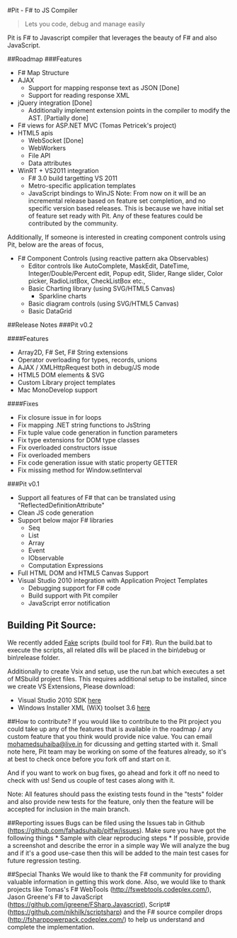 #Pit - F# to JS Compiler
>Lets you code, debug and manage easily

Pit is F# to Javascript compiler that leverages the beauty of F# and also JavaScript.

##Roadmap
###Features
* F# Map Structure
* AJAX
    * Support for mapping response text as JSON [Done]
    * Support for reading response XML
* jQuery integration [Done]
    * Additionally implement extension points in the compiler to modify the AST. [Partially done]
* F# views for ASP.NET MVC (Tomas Petricek's project)
* HTML5 apis
	* WebSocket [Done]
    * WebWorkers
    * File API
    * Data attributes
* WinRT + VS2011 integration
    * F# 3.0 build targetting VS 2011
    * Metro-specific application templates
    * JavaScript bindings to WinJS
Note: From now on it will be an incremental release based on feature set completion, and no specific version based releases. This is because we have initial set of feature set ready with Pit. Any of these features could be contributed by the community.

Additionally, If someone is interested in creating component controls using Pit, below are the areas of focus,

* F# Component Controls (using reactive pattern aka Observables)
    * Editor controls like AutoComplete, MaskEdit, DateTime, Integer/Double/Percent edit, Popup edit, Slider, Range slider, Color picker, RadioListBox, CheckListBox etc.,
    * Basic Charting library (using SVG/HTML5 Canvas)
        * Sparkline charts
    * Basic diagram controls (using SVG/HTML5 Canvas) 
    * Basic DataGrid

##Release Notes
###Pit v0.2

####Features
* Array2D, F# Set, F# String extensions
* Operator overloading for types, records, unions
* AJAX / XMLHttpRequest both in debug/JS mode
* HTML5 DOM elements & SVG
* Custom Library project templates
* Mac MonoDevelop support

####Fixes
* Fix closure issue in for loops
* Fix mapping .NET string functions to JsString
* Fix tuple value code generation in function parameters
* Fix type extensions for DOM type classes
* Fix overloaded constructors issue
* Fix overloaded members
* Fix code generation issue with static property GETTER
* Fix missing method for Window.setInterval

###Pit v0.1

* Support all features of F# that can be translated using "ReflectedDefinitionAttribute"
* Clean JS code generation
* Support below major F# libraries
  * Seq
  * List
  * Array
  * Event
  * IObservable
  * Computation Expressions
* Full HTML DOM and HTML5 Canvas Support
* Visual Studio 2010 integration with Application Project Templates
  * Debugging support for F# code
  * Build support with Pit compiler
  * JavaScript error notification

## Building Pit Source:
We recently added [Fake](https://github.com/forki/FAKE "Fake") scripts (build tool for F#). Run the build.bat to execute the scripts, all related dlls will be placed in the bin\debug or bin\release folder.

Additionally to create Vsix and setup, use the run.bat which executes a set of MSbuild project files. This requires additional setup to be installed, since we create VS Extensions, Please download:
* Visual Studio 2010 SDK [here](http://www.microsoft.com/download/en/details.aspx?displaylang=en&id=2680 "link")
* Windows Installer XML (WiX) toolset 3.6 [here](http://wix.codeplex.com/releases/view/75656 "link")
     
##How to contribute?
If you would like to contribute to the Pit project you could take up any of the features that is available in the roadmap / any custom feature that you think would provide nice value. You can email mohamedsuhaiba@live.in for dicussing and getting started with it. Small note here, Pit team may be working on some of the features already, so it's at best to check once before you fork off and start on it.

And if you want to work on bug fixes, go ahead and fork it off no need to check with us! Send us couple of test cases along with it.

Note: All features should pass the existing tests found in the "tests" folder and also provide new tests for the feature, only then the feature will be accepted for inclusion in the main branch.

##Reporting issues
Bugs can be filed using the Issues tab in Github (https://github.com/fahadsuhaib/pitfw/issues). Make sure you have got the following things
    * Sample with clear reproducing steps
    * If possible, provide a screenshot and describe the error in a simple way
We will analyze the bug and if it's a good use-case then this will be added to the main test cases for future regression testing.

##Special Thanks
We would like to thank the F# community for providing valuable information in getting this work done. Also, we would like to thank projects like Tomas's F# WebTools (http://fswebtools.codeplex.com/), Jason Greene's F# to JavaScript (https://github.com/jgreene/FSharp.Javascript), Script# (https://github.com/nikhilk/scriptsharp) and the F# source compiler drops (http://fsharppowerpack.codeplex.com/) to help us understand and complete the implementation.